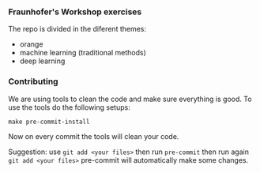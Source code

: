 ### Fraunhofer's Workshop exercises

The repo is divided in the diferent themes:
 - orange
 - machine learning (traditional methods)
 - deep learning

### Contributing

We are using tools to clean the code and make sure everything is good. To use the tools do the following setups:

```
make pre-commit-install
```

Now on every commit the tools will clean your code.

Suggestion: use ```git add <your files>``` then run ```pre-commit``` then run again ```git add <your files>``` pre-commit will automatically make some changes.

